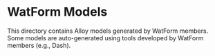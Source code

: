 # WatForm Models

This directory contains Alloy models generated by WatForm members. Some models are auto-generated using tools developed by WatForm members (e.g., Dash). 

